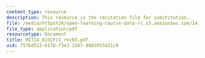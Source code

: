 ```yaml
---
content_type: resource
description: This resource is the recitation file for substitution.
file: /media/https%3A/open-learning-course-data-rc.s3.amazonaws.com/14-01sc-principles-of-microeconomics-fall-2011/7576d5136178f34315678983953421c9_MIT14_01SCF11_rec03.pdf
file_type: application/pdf
resourcetype: Document
title: MIT14_01SCF11_rec03.pdf
uid: 7576d513-6178-f343-1567-8983953421c9
---
```

